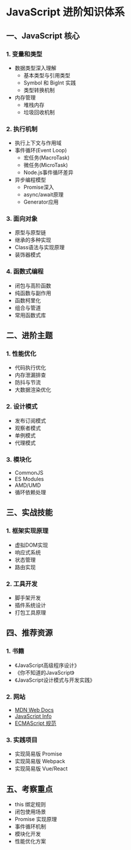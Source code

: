 # JavaScript 进阶知识体系

## 一、JavaScript 核心
### 1. 变量和类型
- 数据类型深入理解
  - 基本类型与引用类型
  - Symbol 和 BigInt 实践
  - 类型转换机制
- 内存管理
  - 堆栈内存
  - 垃圾回收机制
  
### 2. 执行机制
- 执行上下文与作用域
- 事件循环(Event Loop)
  - 宏任务(MacroTask)
  - 微任务(MicroTask)
  - Node.js事件循环差异
- 异步编程模型
  - Promise深入
  - async/await原理
  - Generator应用

### 3. 面向对象
- 原型与原型链
- 继承的多种实现
- Class语法与实现原理
- 装饰器模式

### 4. 函数式编程
- 闭包与高阶函数
- 纯函数与副作用
- 函数柯里化
- 组合与管道
- 常用函数式库

## 二、进阶主题
### 1. 性能优化
- 代码执行优化
- 内存泄漏排查
- 防抖与节流
- 大数据渲染优化

### 2. 设计模式
- 发布订阅模式
- 观察者模式
- 单例模式
- 代理模式

### 3. 模块化
- CommonJS
- ES Modules
- AMD/UMD
- 循环依赖处理

## 三、实战技能
### 1. 框架实现原理
- 虚拟DOM实现
- 响应式系统
- 状态管理
- 路由实现

### 2. 工具开发
- 脚手架开发
- 插件系统设计
- 打包工具原理

## 四、推荐资源
### 1. 书籍
- 《JavaScript高级程序设计》
- 《你不知道的JavaScript》
- 《JavaScript设计模式与开发实践》

### 2. 网站
- [MDN Web Docs](https://developer.mozilla.org/zh-CN/docs/Web/JavaScript)
- [JavaScript Info](https://zh.javascript.info/)
- [ECMAScript 规范](https://tc39.es/ecma262/)

### 3. 实践项目
- 实现简易版 Promise
- 实现简易版 Webpack
- 实现简易版 Vue/React

## 五、考察重点
- this 绑定规则
- 闭包使用场景
- Promise 实现原理
- 事件循环机制
- 模块化开发
- 性能优化方案 